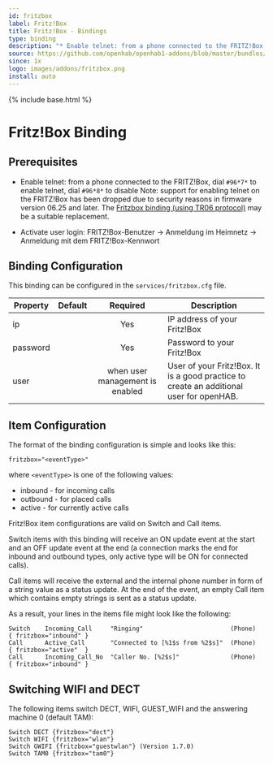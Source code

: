 ```yaml
---
id: fritzbox
label: Fritz!Box
title: Fritz!Box - Bindings
type: binding
description: "* Enable telnet: from a phone connected to the FRITZ!Box, dial `#96*7*` to enable telnet, dial `#96*8*` to disable"
source: https://github.com/openhab/openhab1-addons/blob/master/bundles/binding/org.openhab.binding.fritzbox/README.md
since: 1x
logo: images/addons/fritzbox.png
install: auto
---
```


<!-- Attention authors: Do not edit directly. Please add your changes to the appropriate source repository -->

{% include base.html %}

# Fritz!Box Binding

## Prerequisites

* Enable telnet: from a phone connected to the FRITZ!Box, dial `#96*7*` to enable telnet, dial `#96*8*` to disable
    Note: support for enabling telnet on the FRITZ!Box has been dropped due to security reasons in firmware version 06.25 and later.
The [Fritzbox binding (using TR06 protocol)](https://www.openhab.org/addons/bindings/fritzboxtr0641/) may be a suitable replacement.

* Activate user login: FRITZ!Box-Benutzer -> Anmeldung im Heimnetz -> Anmeldung mit dem FRITZ!Box-Kennwort


## Binding Configuration

This binding can be configured in the `services/fritzbox.cfg` file.

| Property | Default | Required | Description |
|----------|---------|:--------:|-------------|
| ip       |         |   Yes    | IP address of your Fritz!Box |
| password |         |   Yes    | Password to your Fritz!Box |
| user     |         | when user management is enabled | User of your Fritz!Box. It is a good practice to create an additional user for openHAB. |


## Item Configuration

The format of the binding configuration is simple and looks like this:

```
fritzbox="<eventType>"
```

where `<eventType>` is one of the following values:

- inbound - for incoming calls
- outbound - for placed calls
- active - for currently active calls

Fritz!Box item configurations are valid on Switch and Call items.

Switch items with this binding will receive an ON update event at the start and an OFF update event at the end (a connection marks the end for inbound and outbound types, only active type will be ON for connected calls).

Call items will receive the external and the internal phone number in form of a string value as a status update. At the end of the event, an empty Call item which contains empty strings is sent as a status update.

As a result, your lines in the items file might look like the following:

```
Switch    Incoming_Call     "Ringing"                        (Phone)    { fritzbox="inbound" }
Call      Active_Call       "Connected to [%1$s from %2$s]"  (Phone)    { fritzbox="active"  }
Call      Incoming_Call_No  "Caller No. [%2$s]"              (Phone)    { fritzbox="inbound" } 
```

## Switching WIFI and DECT

The following items switch DECT, WIFI, GUEST_WIFI and the answering machine 0 (default TAM):

```
Switch DECT {fritzbox="dect"}
Switch WIFI {fritzbox="wlan"}
Switch GWIFI {fritzbox="guestwlan"} (Version 1.7.0)
Switch TAM0 {fritzbox="tam0"}
```
